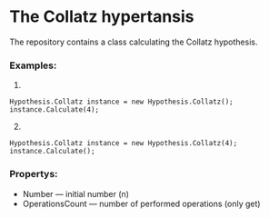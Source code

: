 # The Collatz hypertansis
The repository contains a class calculating the Collatz hypothesis.
### Examples:
1.
``` 
Hypothesis.Collatz instance = new Hypothesis.Collatz();
instance.Calculate(4); 
```
2.
```
Hypothesis.Collatz instance = new Hypothesis.Collatz(4);
instance.Calculate();
```
### Propertys:
- Number — initial number (n)
- OperationsCount — number of performed operations (only get)
